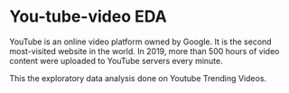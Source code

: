 # You-tube-video EDA
YouTube is an online video platform owned by Google. It is the second most-visited website in the world. In 2019, more than 500 hours of video content were uploaded to YouTube servers every minute.

This the exploratory data analysis done on Youtube Trending Videos.

